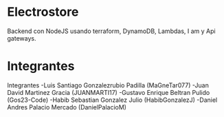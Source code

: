 # Electrostore
Backend con NodeJS usando terraform, DynamoDB, Lambdas, I am y Api gateways.
# Integrantes
Integrantes 
-Luis Santiago Gonzalezrubio Padilla (MaGneTar077) 
-Juan David Martinez Gracia (JUANMARTI17) 
-Gustavo Enrique Beltran Pulido (Gos23-Code) 
-Habib Sebastian Gonzalez Julio (HabibGonzalezJ) 
-Daniel Andres Palacio Mercado (DanielPalacioM)
